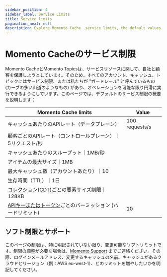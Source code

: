 ```yaml
---
sidebar_position: 4
sidebar_label: Service Limits
title: Service limits
pagination_next: null
description: Explore Momento Cache  service limits, the default values, and how to get them changed if you need.
---
```


# Momento Cacheのサービス制限

Momento CacheとMomento Topicsは、サービスリソースに関して、自社と顧客を保護しようとしています。そのため、すべてのアカウント、キャッシュ、トピックにはサービス制限、または私たちが "ガードレール" と呼んでいるもの (カーブの多い山道のようなもの) があり、オペレーションを可能な限り円滑に実行できるようにしています。このページでは、デフォルトのサービス制限の概要を説明します：

| Momento Cache limits                                                                                               | Value          |
|--------------------------------------------------------------------------------------------------------------------|----------------|
| キャッシュあたりのAPIレート（データプレーン）                                                                                   | 100 requests/s |
| 顧客ごとのAPIレート（コントロールプレーン）｜5リクエスト/秒  |
| キャッシュあたりのスループット｜1MB/秒          |
| アイテムの最大サイズ｜1MB           |
| 最大キャッシュ数（アカウントあたり）｜10             |
| 生存時間（TTL）｜1日          |
| [コレクション(CDT)](https://docs.momentohq.com/develop/datatypes#collection-data-types-cdts)ごとの要素サイズ制限｜128KB          |
| [APIキーまたはトークン](./../develop/api-reference/auth.md)ごとのパーミッション (ハードリミット) | 10             |

## ソフト制限とサポート

このページの制限は、特に明記されていない限り、変更可能なソフトリミットです。制限の調整が必要な場合は、[Momento Support](mailto:support@momentohq.com) までご連絡ください。その際、ログインメールアドレス、変更するキャッシュの名前、キャッシュがあるクラウドとリージョン（例：AWS eu-west-1）、どのリミットを増やしたいかを明記してください。
